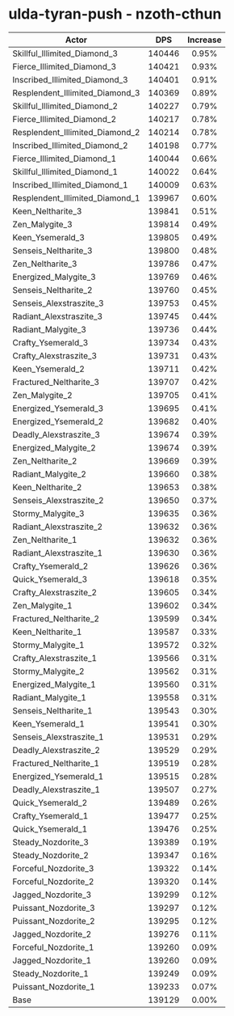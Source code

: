# ulda-tyran-push - nzoth-cthun
| Actor | DPS | Increase |
|---|:---:|:---:|
|Skillful_Illimited_Diamond_3|140446|0.95%|
|Fierce_Illimited_Diamond_3|140421|0.93%|
|Inscribed_Illimited_Diamond_3|140401|0.91%|
|Resplendent_Illimited_Diamond_3|140369|0.89%|
|Skillful_Illimited_Diamond_2|140227|0.79%|
|Fierce_Illimited_Diamond_2|140217|0.78%|
|Resplendent_Illimited_Diamond_2|140214|0.78%|
|Inscribed_Illimited_Diamond_2|140198|0.77%|
|Fierce_Illimited_Diamond_1|140044|0.66%|
|Skillful_Illimited_Diamond_1|140022|0.64%|
|Inscribed_Illimited_Diamond_1|140009|0.63%|
|Resplendent_Illimited_Diamond_1|139967|0.60%|
|Keen_Neltharite_3|139841|0.51%|
|Zen_Malygite_3|139814|0.49%|
|Keen_Ysemerald_3|139805|0.49%|
|Senseis_Neltharite_3|139800|0.48%|
|Zen_Neltharite_3|139786|0.47%|
|Energized_Malygite_3|139769|0.46%|
|Senseis_Neltharite_2|139760|0.45%|
|Senseis_Alexstraszite_3|139753|0.45%|
|Radiant_Alexstraszite_3|139745|0.44%|
|Radiant_Malygite_3|139736|0.44%|
|Crafty_Ysemerald_3|139734|0.43%|
|Crafty_Alexstraszite_3|139731|0.43%|
|Keen_Ysemerald_2|139711|0.42%|
|Fractured_Neltharite_3|139707|0.42%|
|Zen_Malygite_2|139705|0.41%|
|Energized_Ysemerald_3|139695|0.41%|
|Energized_Ysemerald_2|139682|0.40%|
|Deadly_Alexstraszite_3|139674|0.39%|
|Energized_Malygite_2|139674|0.39%|
|Zen_Neltharite_2|139669|0.39%|
|Radiant_Malygite_2|139660|0.38%|
|Keen_Neltharite_2|139653|0.38%|
|Senseis_Alexstraszite_2|139650|0.37%|
|Stormy_Malygite_3|139635|0.36%|
|Radiant_Alexstraszite_2|139632|0.36%|
|Zen_Neltharite_1|139632|0.36%|
|Radiant_Alexstraszite_1|139630|0.36%|
|Crafty_Ysemerald_2|139626|0.36%|
|Quick_Ysemerald_3|139618|0.35%|
|Crafty_Alexstraszite_2|139605|0.34%|
|Zen_Malygite_1|139602|0.34%|
|Fractured_Neltharite_2|139599|0.34%|
|Keen_Neltharite_1|139587|0.33%|
|Stormy_Malygite_1|139572|0.32%|
|Crafty_Alexstraszite_1|139566|0.31%|
|Stormy_Malygite_2|139562|0.31%|
|Energized_Malygite_1|139560|0.31%|
|Radiant_Malygite_1|139558|0.31%|
|Senseis_Neltharite_1|139543|0.30%|
|Keen_Ysemerald_1|139541|0.30%|
|Senseis_Alexstraszite_1|139531|0.29%|
|Deadly_Alexstraszite_2|139529|0.29%|
|Fractured_Neltharite_1|139519|0.28%|
|Energized_Ysemerald_1|139515|0.28%|
|Deadly_Alexstraszite_1|139507|0.27%|
|Quick_Ysemerald_2|139489|0.26%|
|Crafty_Ysemerald_1|139477|0.25%|
|Quick_Ysemerald_1|139476|0.25%|
|Steady_Nozdorite_3|139389|0.19%|
|Steady_Nozdorite_2|139347|0.16%|
|Forceful_Nozdorite_3|139322|0.14%|
|Forceful_Nozdorite_2|139320|0.14%|
|Jagged_Nozdorite_3|139299|0.12%|
|Puissant_Nozdorite_3|139297|0.12%|
|Puissant_Nozdorite_2|139295|0.12%|
|Jagged_Nozdorite_2|139276|0.11%|
|Forceful_Nozdorite_1|139260|0.09%|
|Jagged_Nozdorite_1|139260|0.09%|
|Steady_Nozdorite_1|139249|0.09%|
|Puissant_Nozdorite_1|139233|0.07%|
|Base|139129|0.00%|
